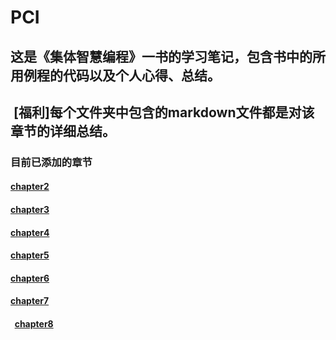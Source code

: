 # PCI
##  这是《集体智慧编程》一书的学习笔记，包含书中的所用例程的代码以及个人心得、总结。  
##  [福利]每个文件夹中包含的markdown文件都是对该章节的详细总结。

###    目前已添加的章节

####   [chapter2](https://github.com/GreenLight74110/PCI/tree/master/chapter2)

####   [chapter3](https://github.com/GreenLight74110/PCI/tree/master/chapter4)

####   [chapter4](https://github.com/GreenLight74110/PCI/tree/master/chapter4)

####   [chapter5](https://github.com/GreenLight74110/PCI/tree/master/chapter5)

####   [chapter6](https://github.com/GreenLight74110/PCI/tree/master/chapter6)

####   [chapter7](https://github.com/GreenLight74110/PCI/tree/master/chapter7)

####   [chapter8](https://github.com/GreenLight74110/PCI/tree/master/chapter8)
